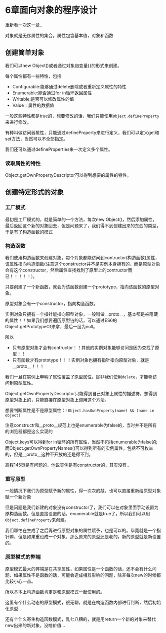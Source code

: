 # 6章面向对象的程序设计
重新看一次这一章..

对象就是无序属性的集合，属性包含基本值，对象和函数

## 创建简单对象
我们可以new Object()或者通过对象自变量{}的形式来创建。

每个属性都有一些特性，包括

 - Configurable:能够通过delete删除或者重新定义属性的特性
 - Enumerable:能否通过for in循环返回属性
 - Writable:是否可以修改属性的值
 - Value：属性的数据值

一般这些特性都是true的，想要修改的话，我们只能使用`Object.defineProperty`来进行修改。

有种叫做访问器属性，只能通过defineProperty来进行定义，我们可以定义get和set方法，当然可以不全部指定。

我们还可以通过defineProperties来一次定义多个属性。

### 读取属性的特性
Object.getOwnPropertyDescriptor可以得到想要的属性的特性。

## 创建特定形式的对象
### 工厂模式
最初是工厂模式的，就是简单的一个方法，每次new Object()，然后添加属性，最后返回这个新的对象回去，但是问题来了，我们得不到创建出来的东西的类型，于是有了构造函数的模式

### 构造函数
我们使用构造函数来创建对象，每个对象都能访问到contructor(构造函数)属性，该属性指向构造函数(注意这个constructor并不是实例本身拥有的，而是原型对象会有这个constructor，然后属性查找找到了原型上的contructor而已！！！！！)。

只要创建了一个新函数，就会为该函数创建一个prototype，指向该函数的原型对象。

原型对象会有一个constructor，指向构造函数。

实例对象只拥有一个指针能指向原型对象，一般叫做__proto__，基本都是被隐藏的属性！！如果我们想要遍历原型链的话，可以通过ES6的Object.getPrototypeOf来拿，最后一层为null。

所以

 - 只有原型对象才会有contructor！！其他的实例对象能够访问是因为查找了原型！！
 - 只有函数才有prototype！！！实例对象也拥有指针指向原型对象，就是__proto__！！！

我们一旦在实例上申明了属性覆盖了原型属性，除非我们使用`delete`，才能够访问到原型属性。

Object.getOwnPropertyDescriptor只能得到自己对象上属性的描述符，想得到原型对象上的，只能直接在原型对象上调用这个方法。

想要判断属性是不是原型属性：`!Object.hasOwnProperty(name) && (name in object)`

注意constructr和__proto__规范上也是enumerable为false的，当时并不是所有的浏览器都是这么实现的

Object.keys可以得到for in循环的所有属性，当然不包括enumerable为false的;而Object.getOwnPropertyNames()可以得到所有的实例属性，包括不可枚举的，但是__proto__这种不开放的还是得不到。

高程145页是有问题的，他说实例是有constructor的，其实没有..

### 重写原型
一般情况下我们为原型赋予新的属性，得一次次的敲，也可以直接重新给原型对象赋一个新对象

但是问题是我们新建的对象没有constructor了，我们可以在对象里面手动设置为原构造函数。但是直接设置的话，enumerable就是true了，所以我们可以用`Object.defineProperty`来创建。

我们哪怕在生成了之后再进行原型对象的属性赋予，也是可以的。毕竟就是一个指针嘛，但是如果重设成一个对象，那么原来的原型还是老的。新的原型就是新设置的。

### 原型模式的弊端
原型模式最大的弊端是在共享属性，如果属性是一个函数的话，还不会有什么问题，如果属性不是函数的话，可能会造成相互影响的问题，除非每次new的时候都比较小心一点。

所以基本上构造函数肯定是和原型模式一起使用的。

这里有个什么动态的原型模式，很无聊，就是在构造函数内部进行判断，然后初始化原型...

还有个什么寄生构造函数模式，乱七八糟的，就是用return一个新的对象来替代new出来的新对象，没啥价值...
